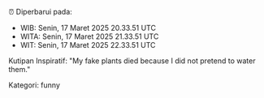 ⏰ Diperbarui pada:
- WIB: Senin, 17 Maret 2025 20.33.51 UTC
- WITA: Senin, 17 Maret 2025 21.33.51 UTC
- WIT: Senin, 17 Maret 2025 22.33.51 UTC

Kutipan Inspiratif:
"My fake plants died because I did not pretend to water them."


Kategori: funny


